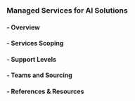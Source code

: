 ### Managed Services for AI Solutions
#### - Overview
#### - Services Scoping
#### - Support Levels
#### - Teams and Sourcing
#### - References & Resources

